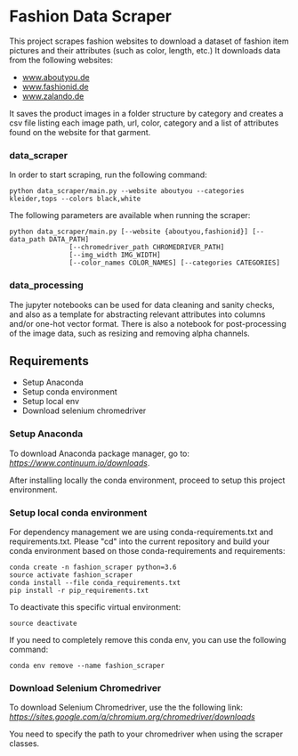 # Fashion Data Scraper

This project scrapes fashion websites to download a dataset of fashion item pictures and their attributes (such as 
color, length, etc.) It downloads data from the following websites:

- www.aboutyou.de
- www.fashionid.de
- www.zalando.de

It saves the product images in a folder structure by category and creates a csv file listing each image path, url, 
color, category and a list of attributes found on the website for that garment.
 
### data_scraper
In order to start scraping, run the following command:
```
python data_scraper/main.py --website aboutyou --categories kleider,tops --colors black,white
```

The following parameters are available when running the scraper:
```
python data_scraper/main.py [--website {aboutyou,fashionid}] [--data_path DATA_PATH]
               [--chromedriver_path CHROMEDRIVER_PATH]
               [--img_width IMG_WIDTH]
               [--color_names COLOR_NAMES] [--categories CATEGORIES]
```

### data_processing
The jupyter notebooks can be used for data cleaning and sanity checks, and also as a template for abstracting 
relevant attributes into columns and/or one-hot vector format. There is also a notebook for post-processing of the 
image data, such as resizing and removing alpha channels.

## Requirements

- Setup Anaconda
- Setup conda environment
- Setup local env
- Download selenium chromedriver

### Setup Anaconda
To download Anaconda package manager, go to: <i>https://www.continuum.io/downloads</i>.

After installing locally the conda environment, proceed to setup this project environment.


### Setup local conda environment

For dependency management we are using conda-requirements.txt and requirements.txt. 
Please "cd" into the current repository and build your conda environment based on those conda-requirements and 
requirements:
 
```
conda create -n fashion_scraper python=3.6
source activate fashion_scraper
conda install --file conda_requirements.txt
pip install -r pip_requirements.txt
```


To deactivate this specific virtual environment:
```
source deactivate
```

If you need to completely remove this conda env, you can use the following command:

```
conda env remove --name fashion_scraper
```

### Download Selenium Chromedriver
To download Selenium Chromedriver, use the the following link: 
<i>https://sites.google.com/a/chromium.org/chromedriver/downloads</i>

You need to specify the path to your chromedriver when using the scraper classes.